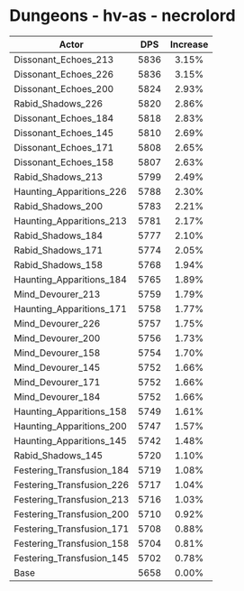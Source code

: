# Dungeons - hv-as - necrolord
| Actor | DPS | Increase |
|---|:---:|:---:|
|Dissonant_Echoes_213|5836|3.15%|
|Dissonant_Echoes_226|5836|3.15%|
|Dissonant_Echoes_200|5824|2.93%|
|Rabid_Shadows_226|5820|2.86%|
|Dissonant_Echoes_184|5818|2.83%|
|Dissonant_Echoes_145|5810|2.69%|
|Dissonant_Echoes_171|5808|2.65%|
|Dissonant_Echoes_158|5807|2.63%|
|Rabid_Shadows_213|5799|2.49%|
|Haunting_Apparitions_226|5788|2.30%|
|Rabid_Shadows_200|5783|2.21%|
|Haunting_Apparitions_213|5781|2.17%|
|Rabid_Shadows_184|5777|2.10%|
|Rabid_Shadows_171|5774|2.05%|
|Rabid_Shadows_158|5768|1.94%|
|Haunting_Apparitions_184|5765|1.89%|
|Mind_Devourer_213|5759|1.79%|
|Haunting_Apparitions_171|5758|1.77%|
|Mind_Devourer_226|5757|1.75%|
|Mind_Devourer_200|5756|1.73%|
|Mind_Devourer_158|5754|1.70%|
|Mind_Devourer_145|5752|1.66%|
|Mind_Devourer_171|5752|1.66%|
|Mind_Devourer_184|5752|1.66%|
|Haunting_Apparitions_158|5749|1.61%|
|Haunting_Apparitions_200|5747|1.57%|
|Haunting_Apparitions_145|5742|1.48%|
|Rabid_Shadows_145|5720|1.10%|
|Festering_Transfusion_184|5719|1.08%|
|Festering_Transfusion_226|5717|1.04%|
|Festering_Transfusion_213|5716|1.03%|
|Festering_Transfusion_200|5710|0.92%|
|Festering_Transfusion_171|5708|0.88%|
|Festering_Transfusion_158|5704|0.81%|
|Festering_Transfusion_145|5702|0.78%|
|Base|5658|0.00%|
